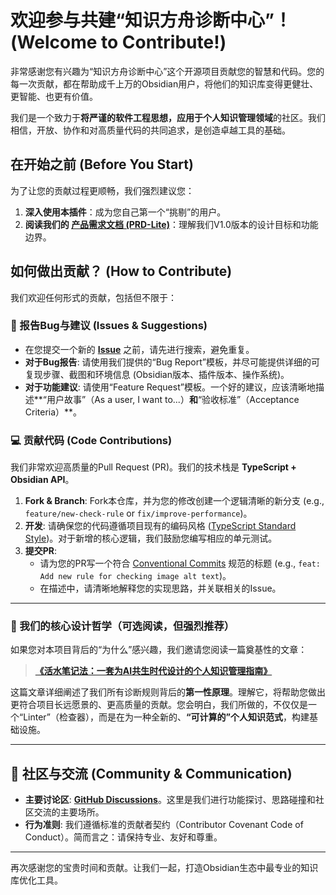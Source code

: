 # 欢迎参与共建“知识方舟诊断中心”！(Welcome to Contribute!)

非常感谢您有兴趣为“知识方舟诊断中心”这个开源项目贡献您的智慧和代码。您的每一次贡献，都在帮助成千上万的Obsidian用户，将他们的知识库变得更健壮、更智能、也更有价值。

我们是一个致力于**将严谨的软件工程思想，应用于个人知识管理领域**的社区。我们相信，开放、协作和对高质量代码的共同追求，是创造卓越工具的基础。

## 在开始之前 (Before You Start)

为了让您的贡献过程更顺畅，我们强烈建议您：

1.  **深入使用本插件**：成为您自己第一个“挑剔”的用户。
2.  **阅读我们的 [产品需求文档 (PRD-Lite)](产品需求文档 (PRD-Lite))**：理解我们V1.0版本的设计目标和功能边界。

## 如何做出贡献？ (How to Contribute)

我们欢迎任何形式的贡献，包括但不限于：

### 📝 报告Bug与建议 (Issues & Suggestions)

-   在您提交一个新的 [**Issue**](https://github.com/fengfeng799/knowledge-ark-diagnostic-center/issues) 之前，请先进行搜索，避免重复。
-   **对于Bug报告**: 请使用我们提供的“Bug Report”模板，并尽可能提供详细的可复现步骤、截图和环境信息 (Obsidian版本、插件版本、操作系统)。
-   **对于功能建议**: 请使用“Feature Request”模板。一个好的建议，应该清晰地描述**“用户故事”（As a user, I want to...）**和**“验收标准”（Acceptance Criteria）**。

### 💻 贡献代码 (Code Contributions)

我们非常欢迎高质量的Pull Request (PR)。我们的技术栈是 **TypeScript + Obsidian API**。

1.  **Fork & Branch**: Fork本仓库，并为您的修改创建一个逻辑清晰的新分支 (e.g., `feature/new-check-rule` or `fix/improve-performance`)。
2.  **开发**: 请确保您的代码遵循项目现有的编码风格 ([TypeScript Standard Style](https://github.com/standard/ts-standard))。对于新增的核心逻辑，我们鼓励您编写相应的单元测试。
3.  **提交PR**:
    -   请为您的PR写一个符合 [Conventional Commits](https://www.conventionalcommits.org/) 规范的标题 (e.g., `feat: Add new rule for checking image alt text`)。
    -   在描述中，请清晰地解释您的实现思路，并关联相关的Issue。

---

### 🌟 我们的核心设计哲学（可选阅读，但强烈推荐）

如果您对本项目背后的“为什么”感兴趣，我们邀请您阅读一篇奠基性的文章：

> [**《活水笔记法：一套为AI共生时代设计的个人知识管理指南》**](《活水笔记法：一套为AI共生时代设计的个人知识库构建指南》.md)

这篇文章详细阐述了我们所有诊断规则背后的**第一性原理**。理解它，将帮助您做出更符合项目长远愿景的、更高质量的贡献。您会明白，我们所做的，不仅仅是一个“Linter”（检查器），而是在为一种全新的、**“可计算的”个人知识范式**，构建基础设施。

---

## 🤝 社区与交流 (Community & Communication)

-   **主要讨论区**: [**GitHub Discussions**](https://github.com/fengfeng799/knowledge-ark-diagnostic-center/discussions)。这里是我们进行功能探讨、思路碰撞和社区交流的主要场所。
-   **行为准则**: 我们遵循标准的贡献者契约（Contributor Covenant Code of Conduct）。简而言之：请保持专业、友好和尊重。

---

再次感谢您的宝贵时间和贡献。让我们一起，打造Obsidian生态中最专业的知识库优化工具。
